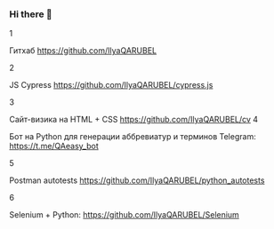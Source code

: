 ### Hi there 👋
1

Гитхаб https://github.com/IlyaQARUBEL

2

JS Cypress https://github.com/IlyaQARUBEL/cypress.js

3

Сайт-визика на HTML + CSS   https://github.com/IlyaQARUBEL/cv
4

Бот на Python для генерации аббревиатур и терминов   Telegram: https://t.me/QAeasy_bot

5

Postman autotests   https://github.com/IlyaQARUBEL/python_autotests

6

Selenium + Python: https://github.com/IlyaQARUBEL/Selenium

